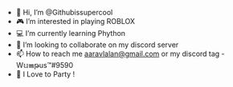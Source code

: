 - 👋 Hi, I’m @Githubissupercool
- 🎮 I’m interested in playing ROBLOX
- 💻 I’m currently learning Phython 
- 🍒 I’m looking to collaborate on my discord server
- 📫 How to reach me aaravlalan@gmail.com or my discord tag - W𝕦𝖒թus™#9590
- 🎉 I Love to Party !

<!---
Githubissupercool/Githubissupercool is a ✨ special ✨ repository because its `README.md` (this file) appears on your GitHub profile.
You can click the Preview link to take a look at your changes.
--->
